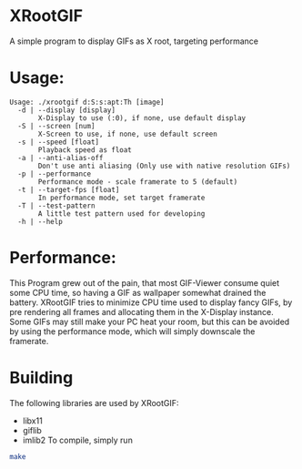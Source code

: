 # XRootGIF
A simple program to display GIFs as X root, targeting performance

# Usage:
``` text
Usage: ./xrootgif d:S:s:apt:Th [image]
  -d | --display [display]
       X-Display to use (:0), if none, use default display
  -S | --screen [num]
       X-Screen to use, if none, use default screen
  -s | --speed [float]
       Playback speed as float
  -a | --anti-alias-off
       Don't use anti aliasing (Only use with native resolution GIFs)
  -p | --performance
       Performance mode - scale framerate to 5 (default)
  -t | --target-fps [float]
       In performance mode, set target framerate
  -T | --test-pattern
       A little test pattern used for developing
  -h | --help

```

# Performance:
This Program grew out of the pain, that most GIF-Viewer consume quiet
some CPU time, so having a GIF as wallpaper somewhat drained the battery.
XRootGIF tries to minimize CPU time used to display fancy GIFs,
by pre rendering all frames and allocating them in the X-Display instance.
Some GIFs may still make your PC heat your room, but this can be
avoided by using the performance mode, which will simply downscale
the framerate.

# Building
The following libraries are used by XRootGIF:
- libx11
- giflib
- imlib2
To compile, simply run

``` sh
make
```

